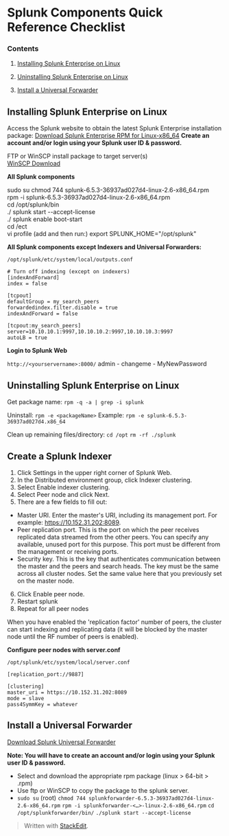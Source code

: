 # Splunk Components Quick Reference Checklist

### Contents <a name="toc"></a>

1. [Installing Splunk Enterprise on Linux](#install_splunk)
2. [Uninstalling Splunk Enterprise on Linux](#uninstall_splunk)

10. [Install a Universal Forwarder](#install_uf)



## Installing Splunk Enterprise on Linux <a name="install_splunk"></a>

Access the Splunk website to obtain the latest Splunk Enterprise installation package:
<a href="https://www.splunk.com/en_us/download/sem.html?ac=ga_usa_brand_enterprise_exact_Mar17&_kk=splunk%2520enterprise&gclid=CIvWzN6Hk9MCFQsRgQodK_QARg" target="_blank">Download Splunk Enterprise RPM for Linux-x86_64</a>
__Create an account and/or login using your Splunk user ID & password.__

FTP or WinSCP install package to target server(s)  
<a href="https://winscp.net/eng/download.php" target="_blank">WinSCP Download</a>

__All Splunk components__

sudo su
chmod 744 splunk-6.5.3-36937ad027d4-linux-2.6-x86_64.rpm  
rpm -i splunk-6.5.3-36937ad027d4-linux-2.6-x86_64.rpm  
cd /opt/splunk/bin  
./ splunk start --accept-license  
./ splunk enable boot-start  
cd /ect  
vi profile  (add and then run:)
export SPLUNK_HOME="/opt/splunk"

__All Splunk components except Indexers and Universal Forwarders:__

```/opt/splunk/etc/system/local/outputs.conf```
```
# Turn off indexing (except on indexers)
[indexAndForward]
index = false
 
[tcpout]
defaultGroup = my_search_peers 
forwardedindex.filter.disable = true  
indexAndForward = false 
 
[tcpout:my_search_peers]
server=10.10.10.1:9997,10.10.10.2:9997,10.10.10.3:9997
autoLB = true
```

__Login to Splunk Web__

```http://<yourservername>:8000/```
admin - changeme - MyNewPassword  



## Uninstalling Splunk Enterprise on Linux <a name="uninstall_splunk"></a>

Get package name:
```rpm -q -a | grep -i splunk```

Uninstall:
```rpm -e <packageName>```
Example:
```rpm -e splunk-6.5.3-36937ad027d4.x86_64```

Clean up remaining files/directory:
```cd /opt```
```rm -rf ./splunk```


## Create a Splunk Indexer <a name="create_indexer"></a>

1. Click Settings in the upper right corner of Splunk Web.
2. In the Distributed environment group, click Indexer clustering.
3. Select Enable indexer clustering.
4. Select Peer node and click Next.
5. There are a few fields to fill out:

* Master URI. Enter the master's URI, including its management port. For example: https://10.152.31.202:8089.
* Peer replication port. This is the port on which the peer receives replicated data streamed from the other peers. You can specify any available, unused port for this purpose. This port must be different from the management or receiving ports.
* Security key. This is the key that authenticates communication between the master and the peers and search heads. The key must be the same across all cluster nodes. Set the same value here that you previously set on the master node.
6. Click Enable peer node.
7. Restart splunk
8. Repeat for all peer nodes

When you have enabled the 'replication factor' number of peers, the cluster can start indexing and replicating data (it will be blocked by the master node until the RF number of peers is enabled).

__Configure peer nodes with server.conf__

```/opt/splunk/etc/system/local/server.conf```
```
[replication_port://9887]

[clustering]
master_uri = https://10.152.31.202:8089
mode = slave
pass4SymmKey = whatever
```





## Install a Universal Forwarder <a name="install_uf"></a>

<a href="https://www.splunk.com/en_us/download/universal-forwarder.html#tabs/linux" target="_blank">Download Splunk Universal Forwarder</a>

__Note: You will have to create an account and/or login using your Splunk user ID & password.__

* Select and download the appropriate rpm package (linux > 64-bit > .rpm)
* Use ftp or WinSCP to copy the package to the splunk server.  
* ```sudo su```  (root)
```chmod 744 splunkforwarder-6.5.3-36937ad027d4-linux-2.6-x86_64.rpm```
```rpm -i splunkforwarder-<…>-linux-2.6-x86_64.rpm```
```cd /opt/splunkforwarder/bin/```
```./splunk start --accept-license```



> Written with [StackEdit](https://stackedit.io/).